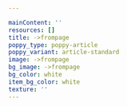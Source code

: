 ```yaml
---

mainContent: ''
resources: []
title: ->frompage
poppy_type: poppy-article
poppy_variant: article-standard
image: ->frompage
bg_image: ->frompage
bg_color: white
item_bg_color: white
texture: ''
---
```

